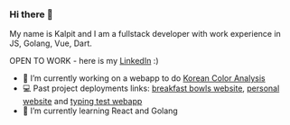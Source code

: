 ### Hi there 👋
My name is Kalpit and I am a fullstack developer with work experience in JS, Golang, Vue, Dart.

OPEN TO WORK - here is my [LinkedIn](http://linkedin.com/in/kalpit-f/) :)

- 🔭 I’m currently working on a webapp to do [Korean Color Analysis](https://github.com/kalpitf1/color_analyzer)
- 💻 Past project deployments links: [breakfast bowls website](https://breakfastbowls.netlify.app), [personal website](http://kalpitf.netlify.app/) and [typing test webapp](https://typeapp.netlify.app)
- 🌱 I’m currently learning React and Golang
